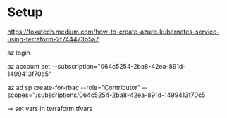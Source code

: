 # Setup

https://foxutech.medium.com/how-to-create-azure-kubernetes-service-using-terraform-2f744473b5a7

az login

az account set --subscription="064c5254-2ba8-42ea-891d-1499413f70c5"

az ad sp create-for-rbac --role="Contributor" --scopes="/subscriptions/064c5254-2ba8-42ea-891d-1499413f70c5

-> set vars in terraform.tfvars

